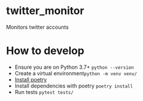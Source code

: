 # twitter_monitor
Monitors twitter accounts

# How to develop
* Ensure you are on Python 3.7+ `python --version`
* Create a virtual environment`python -m venv venv/`
* [Install poetry](https://python-poetry.org/docs/#installation) 
* Install dependencies with poetry `poetry install`
* Run tests `pytest tests/`
